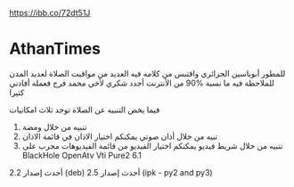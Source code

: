 https://ibb.co/72dt51J

# AthanTimes
للمطور أبوياسين الجزائري
واقتبس من كلامه
فيه العديد من مواقيت الصلاة لعديد المدن
للملاحظة فيه ما نسبة %90 من الأنترنت
أجدد شكري لأخي محمد فرج فعمله أفادني كثيرا

فيما يخص التنبيه عن الصلاة توجد ثلاث امكانيات
1. تنبيه من خلال ومضة
2. تبيه من خلال أذان صوتي يمكنكم اختيار الاذان في قائمة الاذان
3. تنبيه من خلال شريط فيديو يمكنكم اختيار الفيديو من قائمة الفيديوهات
مجرب على
BlackHole
OpenAtv
Vti
Pure2 6.1

أحدث إصدار 2.2 (deb)
أحدث إصدار 2.5 (ipk - py2 and py3)
